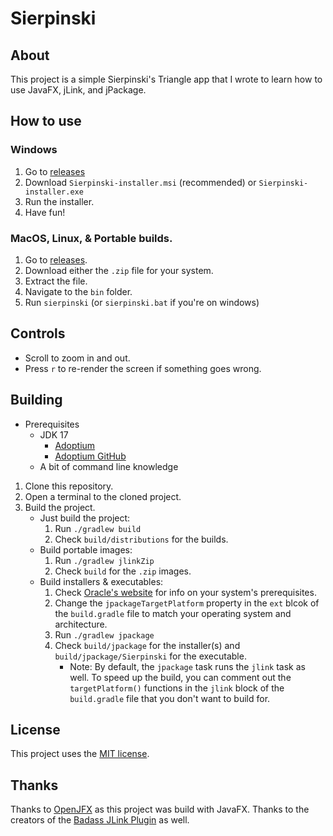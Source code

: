 # Sierpinski

## About
This project is a simple Sierpinski's Triangle app that I wrote to learn how to use JavaFX, jLink, and jPackage.

## How to use

### Windows
1. Go to [releases](https://github.com/megabyte6/sierpinski/releases)
1. Download `Sierpinski-installer.msi` (recommended) or `Sierpinski-installer.exe`
1. Run the installer.
1. Have fun!

### MacOS, Linux, & Portable builds.
1. Go to [releases](https://github.com/megabyte6/sierpinski/releases).
1. Download either the `.zip` file for your system.
1. Extract the file.
1. Navigate to the `bin` folder.
1. Run `sierpinski` (or `sierpinski.bat` if you're on windows)

## Controls
- Scroll to zoom in and out.
- Press `r` to re-render the screen if something goes wrong.

## Building
- Prerequisites
    - JDK 17
        - [Adoptium](https://adoptium.net/temurin/releases)
        - [Adoptium GitHub](https://github.com/adoptium/temurin17-binaries/releases)
    - A bit of command line knowledge
1. Clone this repository.
1. Open a terminal to the cloned project.
1. Build the project.
    - Just build the project:
        1. Run `./gradlew build`
        1. Check `build/distributions` for the builds.
    - Build portable images:
        1. Run `./gradlew jlinkZip`
        1. Check `build` for the `.zip` images.
    - Build installers & executables:
        1. Check [Oracle's website](https://docs.oracle.com/en/java/javase/14/jpackage/packaging-overview.html#GUID-786E15C0-2CE7-4BDF-9B2F-AC1C57249134:~:text=Java%20Runtime%20Requirements-,Packaging%20Pre%2DReqs,WiX%203.0%20or%20later%20is%20required.,-Application%20Preparation) for info on your system's prerequisites.
        1. Change the `jpackageTargetPlatform` property in the `ext` blcok of the `build.gradle` file to match your operating system and architecture.
        1. Run `./gradlew jpackage`
        1. Check `build/jpackage` for the installer(s) and `build/jpackage/Sierpinski` for the executable.
            - Note: By default, the `jpackage` task runs the `jlink` task as well. To speed up the build, you can comment out the `targetPlatform()` functions in the `jlink` block of the `build.gradle` file that you don't want to build for.

## License
This project uses the [MIT license](https://opensource.org/licenses/MIT).

## Thanks
Thanks to [OpenJFX](https://openjfx.io/) as this project was build with JavaFX. Thanks to the creators of the [Badass JLink Plugin](https://github.com/beryx/badass-jlink-plugin/) as well.